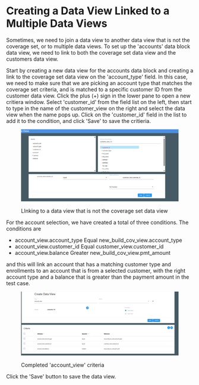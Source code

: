 # Creating a Data View Linked to a Multiple Data Views

Sometimes, we need to join a data view to another data view that is not the coverage set, or to multiple data views.  To set up the 'accounts' data block data view, we need to link to both the coverage set data view and the customers data view.

Start by creating a new data view for the accounts data block and creating a link to the coverage set data view on the 'account\_type' field.  In this case, we need to make sure that we are picking an account type that matches the coverage set criteria, and is matched to a specific customer ID from the customer data view.  Click the plus (+) sign in the lower pane to open a new critiera window.  Select 'customer\_id' from the field list on the left, then start to type in the name of the customer\_view on the right and select the data view when the name pops up.  Click on the 'customer\_id' field in the list to add it to the condition, and click 'Save' to save the critieria.

<figure><img src="../../../../../.gitbook/assets/image (879).png" alt=""><figcaption><p>LInking to a data view that is not the coverage set data view</p></figcaption></figure>

For the account selection, we have created a total of three conditions. The conditions are

* account\_view.account\_type Equal new\_build\_cov\_view.account\_type
* account\_view.customer\_id Equal customer\_view.customer\_id
* account\_view.balance Greater new\_build\_cov\_view.pmt\_amount

and this will link an account that has a matching customer type and enrollments to an account that is from a selected customer, with the right account type and a balance that is greater than the payment amount in the test case.

<figure><img src="../../../../../.gitbook/assets/image (880).png" alt=""><figcaption><p>Completed 'account_view' criteria</p></figcaption></figure>

Click the 'Save' button to save the data view.
